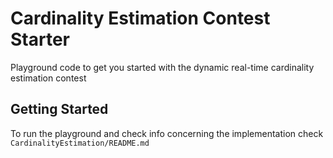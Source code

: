 # Cardinality Estimation Contest Starter

Playground code to get you started with the dynamic real-time cardinality estimation contest

## Getting Started

To run the playground and check info concerning the implementation check `CardinalityEstimation/README.md`
